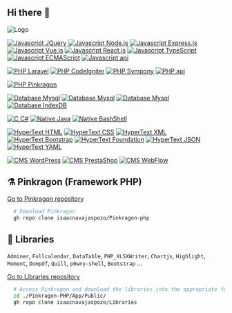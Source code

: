## Hi there 👋

<!--
**isaacnavajaspozo/isaacnavajaspozo** is a ✨ _special_ ✨ repository because its `README.md` (this file) appears on your GitHub profile.

Here are some ideas to get you started:

- 🔭 I’m currently working on ...
- 🌱 I’m currently learning ...
- 👯 I’m looking to collaborate on ...
- 🤔 I’m looking for help with ...
- 💬 Ask me about ...
- 📫 How to reach me: ...
- 😄 Pronouns: ...
- ⚡ Fun fact: ...
-->

![Logo](https://isaacnavajaspozo.github.io/isaacnavajaspozo/logo.png)


[![Javascript JQuery](https://img.shields.io/badge/JavaScript-JQuery-yellow)](https://jquery.com/)
[![Javascript Node.js](https://img.shields.io/badge/JavaScript-Node.js-yellow)](https://nodejs.org/en)
[![Javascript Express.js](https://img.shields.io/badge/JavaScript-Express.js-yellow)](https://expressjs.com/es/)
[![Javascript Vue.js](https://img.shields.io/badge/JavaScript-Vue.js-yellow)](https://vuejs.org/)
[![Javascript React.js](https://img.shields.io/badge/JavaScript-React.js-yellow)](https://es.react.dev/)
[![Javascript TypeScript](https://img.shields.io/badge/JavaScript-TypeScript-yellow)](https://www.typescriptlang.org/)
[![Javascript ECMAScript](https://img.shields.io/badge/JavaScript-ECMAScript-yellow)](https://ecma-international.org/)
[![Javascript api](https://img.shields.io/badge/JavaScript-api-yellow)](https://www.javascript.com/)

[![PHP Laravel](https://img.shields.io/badge/PHP-Laravel-blue)](https://laravel.com/)
[![PHP CodeIgniter](https://img.shields.io/badge/PHP-CodeIgniter-blue)](https://codeigniter.com/)
[![PHP Sympony](https://img.shields.io/badge/PHP-Sympony-blue)](https://symfony.com/)
[![PHP api](https://img.shields.io/badge/PHP-api-blue)](https://www.php.net/manual/en/mysqlinfo.api.choosing.php)

[![PHP Pinkragon](https://img.shields.io/badge/PHP-Pinkragon-pink)](https://pinkragon.com/)

[![Database Mysql](https://img.shields.io/badge/Database-Mysql-green)](https://www.mysql.com/)
[![Database Mysql](https://img.shields.io/badge/Database-SQL-green)](https://www.iso.org/standard/76583.html)
[![Database Mysql](https://img.shields.io/badge/Database-MongoDB-green)](https://www.mongodb.com/es)
[![Database IndexDB](https://img.shields.io/badge/Database-IndexDB-green)](https://www.w3.org/TR/IndexedDB/)

[![C C#](https://img.shields.io/badge/Native-C-red)](https://www.iso.org/standard/74528.html)
[![Native Java](https://img.shields.io/badge/Native-Java-red)](https://www.java.com/es/)
[![Native BashShell](https://img.shields.io/badge/Native-BashShell-red)](https://www.java.com/es/)

[![HyperText HTML](https://img.shields.io/badge/HyperText-HTML-orange)](https://www.w3.org/html/)
[![HyperText CSS](https://img.shields.io/badge/HyperText-CSS-orange)](https://www.w3.org/Style/CSS/)
[![HyperText XML](https://img.shields.io/badge/HyperText-XML-orange)](https://www.w3.org/XML/)
[![HyperText Bootstrap](https://img.shields.io/badge/HyperText-Bootstrap-orange)](https://getbootstrap.com/)
[![HyperText Foundation](https://img.shields.io/badge/HyperText-Foundation-orange)](https://get.foundation/)
[![HyperText JSON](https://img.shields.io/badge/HyperText-JSON-orange)](https://www.json.org/json-es.html)
[![HyperText YAML](https://img.shields.io/badge/HyperText-YAML-orange)](https://yaml.org/)

[![CMS WordPress](https://img.shields.io/badge/CMS-WordPress-grey)](https://developer.wordpress.org/)
[![CMS PrestaShop](https://img.shields.io/badge/CMS-PrestaShop-grey)](https://devdocs.prestashop-project.org/)
[![CMS WebFlow](https://img.shields.io/badge/CMS-WebFlow-grey)](https://webflow.com/)


## ⚗️ Pinkragon (Framework PHP)

[Go to Pinkragon repository](https://github.com/isaacnavajaspozo/Pinkragon-php)

```bash
  # Download Pinkragon
  gh repo clone isaacnavajaspozo/Pinkragon-php

```

## 🔮 Libraries
`Adminer`, `Fullcalendar`, `DataTable`, `PHP_XLSXWriter`, `Chartjs`, `Highlight`, `Moment`, `Dompdf`, `Quill`, `p0wny-shell`, `Bootstrap` ...

[Go to Libraries repository](https://github.com/isaacnavajaspozo/Libraries)
```bash
  # Access Pinkragon and download the libraries into the appropriate folder.
  cd ./Pinkragon-PHP/App/Public/
  gh repo clone isaacnavajaspozo/Libraries
```





